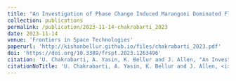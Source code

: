 ```yaml
---
title: "An Investigation of Phase Change Induced Marangoni Dominated Flow Patterns Using the Constrained Vapor Bubble Data from ISS Experiments"
collection: publications
permalink: /publication/2023-11-14-chakrabarti_2023
date: 2023-11-14
venue: 'Frontiers in Space Technologies'
paperurl: 'http://kishanbellur.github.io/files/chakrabarti_2023.pdf'
doi: 'https://doi.org/10.3389/frspt.2023.1263496'
citation: 'U. Chakrabarti, A. Yasin, K. Bellur and J. Allen, "An Investigation of Phase Change Induced Marangoni Dominated Flow Patterns Using the Constrained Vapor Bubble Data from ISS Experiments." Frontiers in Space Technologies, 4, 1263496 2023.'
citationNoTitle: 'U. Chakrabarti, A. Yasin, K. Bellur and J. Allen, <i> Frontiers in Space Technologies </i>, 4, 2023.'
---
```

